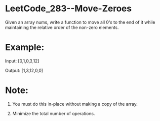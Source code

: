# LeetCode_283--Move-Zeroes

Given an array nums, write a function to move all 0's to the end of it while maintaining the relative order of the non-zero elements.

# Example:

Input: [0,1,0,3,12]

Output: [1,3,12,0,0]

# Note:

1. You must do this in-place without making a copy of the array.

2. Minimize the total number of operations.
